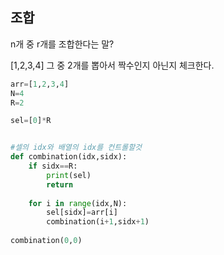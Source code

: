 ## 조합

n개 중 r개를 조합한다는 말? 

[1,2,3,4] 그 중 2개를 뽑아서 짝수인지 아닌지 체크한다. 



```python
arr=[1,2,3,4]
N=4
R=2

sel=[0]*R


#셀의 idx와 배열의 idx를 컨트롤할것
def combination(idx,sidx):
    if sidx==R:
        print(sel)
        return
    
    for i in range(idx,N):
        sel[sidx]=arr[i]
        combination(i+1,sidx+1)
        
combination(0,0)
    
```



